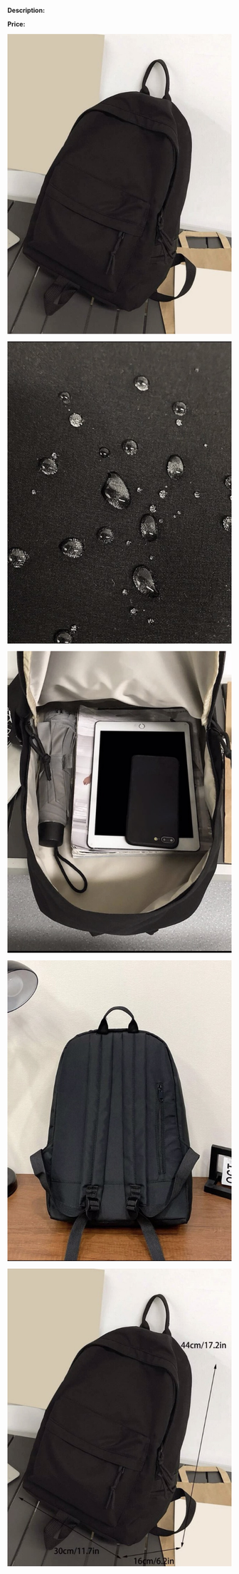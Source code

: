 **Description:**

**Price:**

![853.jpg](../images/853.jpg)

![854.jpg](../images/854.jpg)

![855.jpg](../images/855.jpg)

![856.jpg](../images/856.jpg)

![857.jpg](../images/857.jpg)